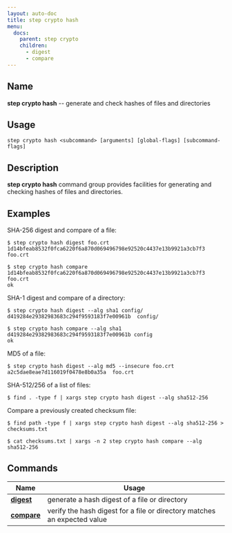 ```yaml
---
layout: auto-doc
title: step crypto hash
menu:
  docs:
    parent: step crypto
    children:
      - digest
      - compare
---
```


## Name
**step crypto hash** -- generate and check hashes of files and directories

## Usage

```raw
step crypto hash <subcommand> [arguments] [global-flags] [subcommand-flags]
```

## Description

**step crypto hash** command group provides facilities for generating and
checking hashes of files and directories.

## Examples

SHA-256 digest and compare of a file:
```shell
$ step crypto hash digest foo.crt
1d14bfeab8532f0fca6220f6a870d069496798e92520c4437e13b9921a3cb7f3  foo.crt

$ step crypto hash compare 1d14bfeab8532f0fca6220f6a870d069496798e92520c4437e13b9921a3cb7f3 foo.crt
ok
```

SHA-1 digest and compare of a directory:
```shell
$ step crypto hash digest --alg sha1 config/
d419284e29382983683c294f9593183f7e00961b  config/

$ step crypto hash compare --alg sha1 d419284e29382983683c294f9593183f7e00961b config
ok
```

MD5 of a file:
```shell
$ step crypto hash digest --alg md5 --insecure foo.crt
a2c5dae8eae7d116019f0478e8b0a35a  foo.crt
```

SHA-512/256 of a list of files:
```shell
$ find . -type f | xargs step crypto hash digest --alg sha512-256
```

Compare a previously created checksum file:
```shell
$ find path -type f | xargs step crypto hash digest --alg sha512-256 > checksums.txt

$ cat checksums.txt | xargs -n 2 step crypto hash compare --alg sha512-256
```

## Commands


| Name | Usage |
|---|---|
| **[digest](digest/)** | generate a hash digest of a file or directory |
| **[compare](compare/)** | verify the hash digest for a file or directory matches an expected value |

